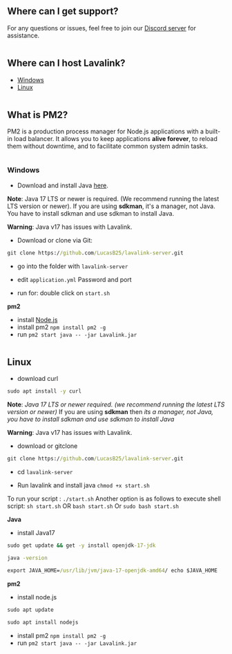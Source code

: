 ## Where can I get support?

For any questions or issues, feel free to join our [Discord server](https://discord.gg/5shqv9Kygv) for assistance.

```

```
## Where can I host Lavalink?

- [Windows](https://github.com/LucasB25/lavalink-server?tab=readme-ov-file#windows)
- [Linux](https://github.com/LucasB25/lavalink-server?tab=readme-ov-file#linux)

```

```
## What is PM2?

PM2 is a production process manager for Node.js applications with a built-in load balancer. It allows you to keep applications **alive forever**, to reload them without downtime, and to facilitate common system admin tasks.

```

```
### Windows 

- Download and install Java [here](https://adoptopenjdk.net/). 

**Note**: Java 17 LTS or newer is required. (We recommend running the latest LTS version or newer). If you are using **sdkman**, it's a manager, not Java. You have to install sdkman and use sdkman to install Java.

**Warning**: Java v17 has issues with Lavalink.

- Download or clone via Git:
```cmd
git clone https://github.com/LucasB25/lavalink-server.git
```

- go into the folder with `lavalink-server`

- edit `application.yml` Password and port 

- run for: double click on `start.sh`

**pm2**

- install [Node.js](https://nodejs.org)
- install pm2 `npm install pm2 -g`
- run `pm2 start java -- -jar Lavalink.jar`

```

```
## Linux

- download curl
```cmd
sudo apt install -y curl
```

**Note**: _Java 17 LTS or newer required. (we recommend running the latest LTS version or newer)_ If you are using **sdkman** then _its a manager, not Java, you have to install sdkman and use sdkman to install Java_

**Warning**: Java v17 has issues with Lavalink.

- download or gitclone 
```cmd
git clone https://github.com/LucasB25/lavalink-server.git
```
- cd `lavalink-server`

- Run lavalink and install java
`chmod +x start.sh`

To run your script : `./start.sh`
Another option is as follows to execute shell script: `sh start.sh` OR `bash start.sh` Or `sudo bash start.sh`

**Java**

- install Java17
```cmd
sudo get update && get -y install openjdk-17-jdk 
```
```cmd
java -version 

```

```cmd
export JAVA_HOME=/usr/lib/jvm/java-17-openjdk-amd64/ echo $JAVA_HOME 

```

**pm2**

- install node.js 
```cmd
sudo apt update
```
```cmd
sudo apt install nodejs

```

- install pm2 `npm install pm2 -g`
- run `pm2 start java -- -jar Lavalink.jar`

